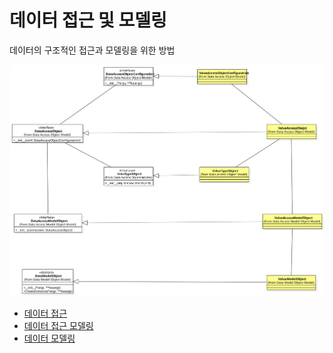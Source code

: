 # 데이터 접근 및 모델링
데이터의 구조적인 접근과 모델링을 위한 방법

![Data Access Model Class Diagram](../res/DataAccessModel.svg)

* [데이터 접근](DataAccessObject.md)
* [데이터 접근 모델링](DataAccessModelObject.md)
* [데이터 모델링](DataModelObject.md)